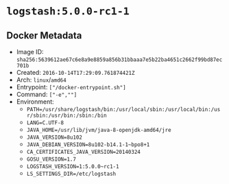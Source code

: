 # `logstash:5.0.0-rc1-1`

## Docker Metadata

- Image ID: `sha256:5639612ae67c6e8a9e8859a856b31bbaaa7e5b22ba4651c2662f99bd87ec701b`
- Created: `2016-10-14T17:29:09.761874421Z`
- Arch: `linux`/`amd64`
- Entrypoint: `["/docker-entrypoint.sh"]`
- Command: `["-e",""]`
- Environment:
  - `PATH=/usr/share/logstash/bin:/usr/local/sbin:/usr/local/bin:/usr/sbin:/usr/bin:/sbin:/bin`
  - `LANG=C.UTF-8`
  - `JAVA_HOME=/usr/lib/jvm/java-8-openjdk-amd64/jre`
  - `JAVA_VERSION=8u102`
  - `JAVA_DEBIAN_VERSION=8u102-b14.1-1~bpo8+1`
  - `CA_CERTIFICATES_JAVA_VERSION=20140324`
  - `GOSU_VERSION=1.7`
  - `LOGSTASH_VERSION=1:5.0.0~rc1-1`
  - `LS_SETTINGS_DIR=/etc/logstash`
